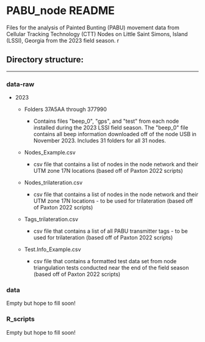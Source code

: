 # PABU_node README
Files for the analysis of Painted Bunting (PABU) movement data from Cellular Tracking Technology (CTT) Nodes on Little Saint Simons, Island (LSSI), Georgia from the 2023 field season. r

## Directory structure:

---

### data-raw

* 2023

  + Folders 37A5AA through 377990
      - Contains files "beep_0", "gps", and "test" from each node installed during the 2023 LSSI field season. The "beep_0" file contains all beep information downloaded off of the node USB in November 2023. Includes 31 folders for all 31 nodes.

  + Nodes_Example.csv
      - csv file that contains a list of nodes in the node network and their UTM zone 17N locations (based off of Paxton 2022 scripts)
  
  + Nodes_trilateration.csv
      - csv file that contains a list of nodes in the node network and their UTM zone 17N locations - to be used for trilateration (based off of Paxton 2022 scripts)
  
  + Tags_trilateration.csv
      - csv file that contains a list of all PABU transmitter tags - to be used for trilateration (based off of Paxton 2022 scripts)
  
  + Test.Info_Example.csv
      - csv file that contains a formatted test data set from node triangulation tests conducted near the end of the field season (based off of Paxton 2022 scripts)
  
### data
Empty but hope to fill soon!

### R_scripts
Empty but hope to fill soon!
